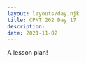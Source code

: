 ```yaml
---
layout: layouts/day.njk
title: CPNT 262 Day 17
description: 
date: 2021-11-02
---
```


A lesson plan!